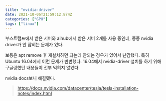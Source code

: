 ```yaml
---
title: "nvidia-driver"
date: 2021-10-06T21:59:12.874Z
categories: ["GPU"]
tags: ["linux"]
---
```

부스트캠프에서 받은 서버와 aihub에서 받은 서버 2개를 사용 중인데, 종종 nvidia driver가 안 잡히는 문제가 있다. 

보통은 apt remove 후 재설치하면 되는데 안되는 경우가 있어서 난감했다. 특히 Ubuntu 16.04에서 이런 문제가 빈번했다. 16.04에서 nvidia-driver 설치를 하기 위해 구글링했던 내용들이 전부 먹히지 않았다.

nvidia docs보니 해결됐다.
>https://docs.nvidia.com/datacenter/tesla/tesla-installation-notes/index.html